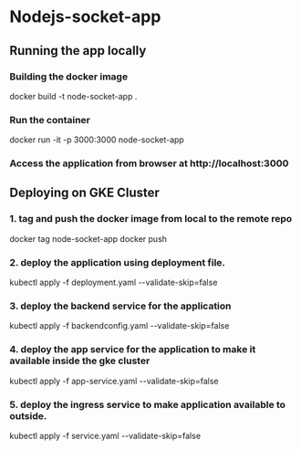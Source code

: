 # Nodejs-socket-app

## Running the app locally

### Building the docker image

docker build -t node-socket-app .

### Run the container 

docker run -it -p 3000:3000 node-socket-app

### Access the application from browser at http://localhost:3000

## Deploying on GKE Cluster

### 1. tag and push the docker image from local to the remote repo

docker tag node-socket-app <remote-docker-repo>
docker push <remote-docker-repo>
  
### 2. deploy the application using deployment file.

kubectl apply -f deployment.yaml --validate-skip=false

### 3. deploy the backend service for the application

kubectl apply -f backendconfig.yaml --validate-skip=false

### 4. deploy the app service for the application to make it available inside the gke cluster

kubectl apply -f app-service.yaml --validate-skip=false

### 5. deploy the ingress service to make application available to outside.

kubectl apply -f service.yaml --validate-skip=false
